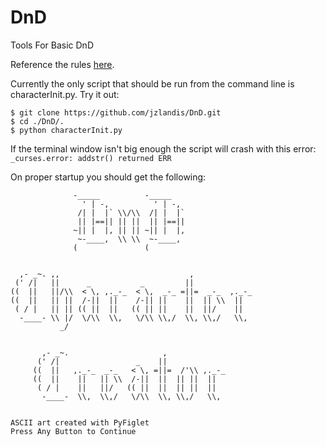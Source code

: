 # DnD
Tools For Basic DnD

Reference the rules [here][1].

[1]: http://media.wizards.com/2016/downloads/DND/PlayerBasicRulesV03.pdf "Wizards.com Basic Rules"

Currently the only script that should be run from the command line is characterInit.py. Try it out:

```shell
$ git clone https://github.com/jzlandis/DnD.git
$ cd ./DnD/.
$ python characterInit.py
```
If the terminal window isn't big enough the script will crash with this error: `_curses.error: addstr() returned ERR`

On proper startup you should get the following:

```curses
              -_____          -_____
                ' | -,          ' | -,
               /| |  |` \\/\\  /| |  |`
               || |==|| || ||  || |==||
              ~|| |  |, || || ~|| |  |,
               ~-____,  \\ \\  ~-____,
              (               (


  ,- _~. ,,                             ,
 (' /|   ||      _           _         ||
((  ||   ||/\\  < \, ,._-_  < \,  _-_ =||=  _-_  ,._-_
((  ||   || ||  /-||  ||    /-|| ||    ||  || \\  ||
 ( / |   || || (( ||  ||   (( || ||    ||  ||/    ||
  -____- \\ |/  \/\\  \\,   \/\\ \\,/  \\, \\,/   \\,
           _/


       ,- _~.                     ,
      (' /|                 _    ||
     ((  ||   ,._-_  _-_   < \, =||=  /'\\ ,._-_
     ((  ||    ||   || \\  /-||  ||  || ||  ||
      ( / |    ||   ||/   (( ||  ||  || ||  ||
       -____-  \\,  \\,/   \/\\  \\, \\,/   \\,


ASCII art created with PyFiglet
Press Any Button to Continue

```
